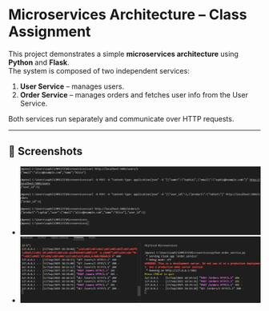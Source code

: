 # Microservices Architecture – Class Assignment

This project demonstrates a simple **microservices architecture** using **Python** and **Flask**.  
The system is composed of two independent services:

1. **User Service** – manages users.  
2. **Order Service** – manages orders and fetches user info from the User Service.  

Both services run separately and communicate over HTTP requests.

---

## 📸 Screenshots

- ![API Requests](MicroservicesSS.png)  
- ![User Service & Order Service running](MIcroservicesSS2.png)  
